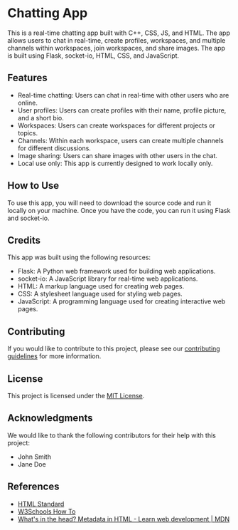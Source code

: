 <!DOCTYPE html> <html> <head> <title>Chatting App</title> </head> <body> <h1>Chatting App</h1> <p>This is a real-time chatting app built with C++, CSS, JS, and HTML. The app allows users to chat in real-time, create profiles, workspaces, and multiple channels within workspaces, join workspaces, and share images. The app is built using Flask, socket-io, HTML, CSS, and JavaScript.</p> <h2>Features</h2> <ul> <li>Real-time chatting: Users can chat in real-time with other users who are online.</li> <li>User profiles: Users can create profiles with their name, profile picture, and a short bio.</li> <li>Workspaces: Users can create workspaces for different projects or topics.</li> <li>Channels: Within each workspace, users can create multiple channels for different discussions.</li> <li>Image sharing: Users can share images with other users in the chat.</li> <li>Local use only: This app is currently designed to work locally only.</li> </ul> <h2>How to Use</h2> <p>To use this app, you will need to download the source code and run it locally on your machine. Once you have the code, you can run it using Flask and socket-io.</p> <h2>Credits</h2> <p>This app was built using the following resources:</p> <ul> <li>Flask: A Python web framework used for building web applications.</li> <li>socket-io: A JavaScript library for real-time web applications.</li> <li>HTML: A markup language used for creating web pages.</li> <li>CSS: A stylesheet language used for styling web pages.</li> <li>JavaScript: A programming language used for creating interactive web pages.</li> </ul> <h2>Contributing</h2> <p>If you would like to contribute to this project, please see our <a href="CONTRIBUTING.md">contributing guidelines</a> for more information.</p> <h2>License</h2> <p>This project is licensed under the <a href="LICENSE">MIT License</a>.</p> <h2>Acknowledgments</h2> <p>We would like to thank the following contributors for their help with this project:</p> <ul> <li>John Smith</li> <li>Jane Doe</li> </ul> <h2>References</h2> <ul> <li><a href="https://html.spec.whatwg.org">HTML Standard</a></li> <li><a href="https://www.w3schools.com/howto/">W3Schools How To</a></li> <li><a href="https://developer.mozilla.org/en-US/docs/Learn/HTML/Introduction_to_HTML/The_head_metadata_in_HTML">What's in the head? Metadata in HTML - Learn web development | MDN</a></li> </ul> </body> </html>
